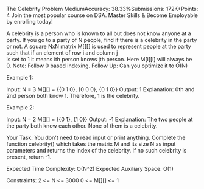 The Celebrity Problem
MediumAccuracy: 38.33%Submissions: 172K+Points: 4
Join the most popular course on DSA. Master Skills & Become Employable by enrolling today! 

A celebrity is a person who is known to all but does not know anyone at a party. If you go to a party of N people, 
find if there is a celebrity in the party or not.
A square NxN matrix M[][] is used to represent people at the party such that if an element of row i and column j  
is set to 1 it means ith person knows jth person. Here M[i][i] will always be 0.
Note: Follow 0 based indexing.
Follow Up: Can you optimize it to O(N)
 

Example 1:

Input:
N = 3
M[][] = {{0 1 0},
         {0 0 0}, 
         {0 1 0}}
Output: 1
Explanation: 0th and 2nd person both
know 1. Therefore, 1 is the celebrity. 

Example 2:

Input:
N = 2
M[][] = {{0 1},
         {1 0}}
Output: -1
Explanation: The two people at the party both
know each other. None of them is a celebrity.

Your Task:
You don't need to read input or print anything. 
Complete the function celebrity() which takes the matrix M and its size N as input parameters and returns the index of the celebrity. 
If no such celebrity is present, return -1.


Expected Time Complexity: O(N^2)
Expected Auxiliary Space: O(1)


Constraints:
2 <= N <= 3000
0 <= M[][] <= 1
